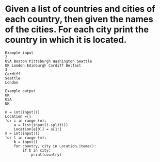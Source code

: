# Given a list of countries and cities of each country, then given the names of the cities. For each city print the country in which it is located.

```
Example input
2
USA Boston Pittsburgh Washington Seattle
UK London Edinburgh Cardiff Belfast
3
Cardiff
Seattle
London

Example output
UK
USA
UK
```

```
n = int(input())
Location ={}
for i in range (n):
    a = list(input().split())
    Location[a[0]] = a[1:]
m = int(input())
for t in range (m):
    b = input()
    for country, city in Location.items():
        if b in city:
            print(country)
```
